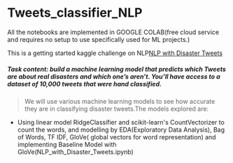 # Tweets_classifier_NLP

All the notebooks are implemented in GOOGLE COLAB(free cloud service and requires no setup to use specifically used for ML projects.)                

This is a getting started kaggle challenge on NLP[NLP with Disaster Tweets](https://www.kaggle.com/c/nlp-getting-started/notebooks?sortBy=voteCount&group=everyone&pageSize=20&competitionId=17777)

##### Task content: build a machine learning model that predicts which Tweets are about real disasters and which one’s aren’t. You’ll have access to a dataset of 10,000 tweets that were hand classified.

> We will use various machine learning models to see how accurate they are in classifying disaster tweets.The models explored are:

* Using linear model RidgeClassifier and scikit-learn's CountVectorizer to count the words, and modelling by  EDA(Exploratory Data Analysis), Bag of Words, TF IDF, GloVe( global vectors for word representation) and implementing Baseline Model with GloVe(NLP_with_Disaster_Tweets.ipynb)

